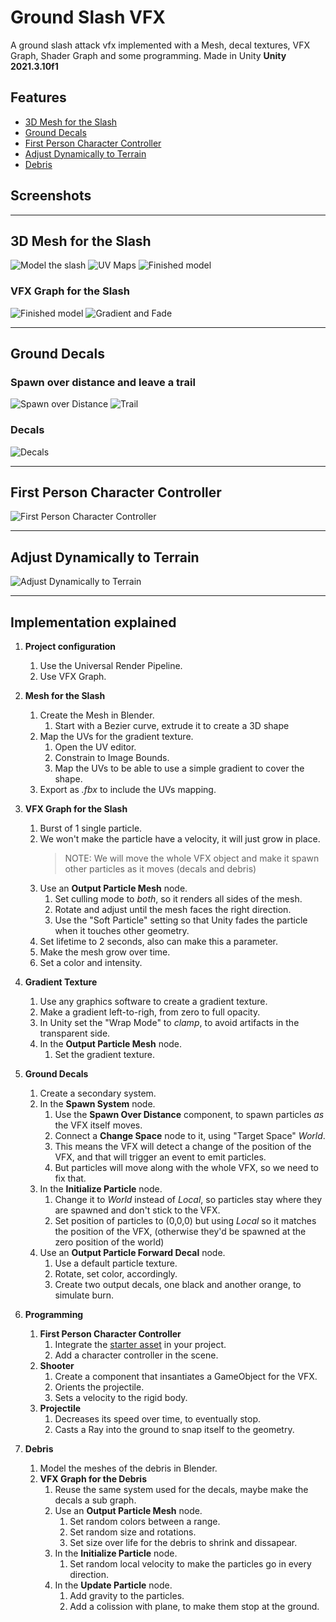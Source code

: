 # Ground Slash VFX
A ground slash attack vfx implemented with a Mesh, decal textures, VFX Graph, Shader Graph and some programming. Made in Unity **Unity 2021.3.10f1**

## Features

- [3D Mesh for the Slash](#mesh-for-the-slash)
- [Ground Decals](#ground-decals)
- [First Person Character Controller](#first-person-character-controller)
- [Adjust Dynamically to Terrain](#adjust-dynamically-to-terrain)
- [Debris](#debris)

## Screenshots


---

## 3D Mesh for the Slash

![Model the slash](./docs/1-model-uv-map.gif)
![UV Maps](./docs/2-uv-maps.gif)
![Finished model](./docs/3-slash-model.gif)

### VFX Graph for the Slash
![Finished model](./docs/4-mesh-output.gif)
![Gradient and Fade](./docs/5-gradient-fade.gif)

---

## Ground Decals

### Spawn over distance and leave a trail
![Spawn over Distance](./docs/6-spawn-over-distance.gif)
![Trail](./docs/7-spawn-trail.gif)

### Decals
![Decals](./docs/8-decals.gif)

---

## First Person Character Controller

![First Person Character Controller](./docs/9-first-person-character-controller.gif)

---

## Adjust Dynamically to Terrain

![Adjust Dynamically to Terrain](./docs/10-ground-shooter-script.gif)

---

## Implementation explained

1. **Project configuration**

   1. Use the Universal Render Pipeline.
   1. Use VFX Graph.

1. **Mesh for the Slash**
   1. Create the Mesh in Blender.
        1. Start with a Bezier curve, extrude it to create a 3D shape
   1. Map the UVs for the gradient texture.
        1. Open the UV editor.
        1. Constrain to Image Bounds.
        1. Map the UVs to be able to use a simple gradient to cover the shape.
   1. Export as _.fbx_ to include the UVs mapping.

1. **VFX Graph for the Slash**
   1. Burst of 1 single particle.
   1. We won't make the particle have a velocity, it will just grow in place.
        > NOTE: We will move the whole VFX object and make it spawn other particles as it moves (decals and debris)
   1. Use an **Output Particle Mesh** node.
        1. Set culling mode to _both_, so it renders all sides of the mesh.
        1. Rotate and adjust until the mesh faces the right direction.
        1. Use the "Soft Particle" setting so that Unity fades the particle when it touches other geometry.
   1. Set lifetime to 2 seconds, also can make this a parameter.
   1. Make the mesh grow over time.
   1. Set a color and intensity.

1. **Gradient Texture**
   1. Use any graphics software to create a gradient texture.
   1. Make a gradient left-to-righ, from zero to full opacity.
   1. In Unity set the "Wrap Mode" to _clamp_, to avoid artifacts in the transparent side.
   1. In the **Output Particle Mesh** node.
        1. Set the gradient texture.

1. **Ground Decals**
   1. Create a secondary system.
   1. In the **Spawn System** node.
        1. Use the **Spawn Over Distance** component, to spawn particles _as_ the VFX itself moves.
        1. Connect a **Change Space** node to it, using "Target Space" _World_.
        1. This means the VFX will detect a change of the position of the VFX, and that will trigger an event to emit particles.
        1. But particles will move along with the whole VFX, so we need to fix that.
   1. In the **Initialize Particle** node.
        1. Change it to _World_ instead of _Local_, so particles stay where they are spawned and don't stick to the VFX.
        1. Set position of particles to (0,0,0) but using _Local_ so it matches the position of the VFX, (otherwise they'd be spawned at the zero position of the world)
   1. Use an **Output Particle Forward Decal** node.
        1. Use a default particle texture.
        1. Rotate, set color, accordingly.
        1. Create two output decals, one black and another orange, to simulate burn.

1. **Programming**
    1. **First Person Character Controller**
          1. Integrate the [starter asset](https://assetstore.unity.com/packages/essentials/starter-assets-first-person-character-controller-196525) in your project.
          1. Add a character controller in the scene.
    1. **Shooter**
        1. Create a component that insantiates a GameObject for the VFX.
        1. Orients the projectile.
        1. Sets a velocity to the rigid body.
    1. **Projectile**
        1. Decreases its speed over time, to eventually stop.
        1. Casts a Ray into the ground to snap itself to the geometry.

1. **Debris**
    1. Model the meshes of the debris in Blender.
    1. **VFX Graph for the Debris**
        1. Reuse the same system used for the decals, maybe make the decals a sub graph.
        1. Use an **Output Particle Mesh** node.
            1. Set random colors between a range.
            1. Set random size and rotations.
            1. Set size over life for the debris to shrink and dissapear.
        1. In the **Initialize Particle** node.
            1. Set random local velocity to make the particles go in every direction.
        1. In the **Update Particle** node.
            1. Add gravity to the particles.
            1. Add a colission with plane, to make them stop at the ground.
